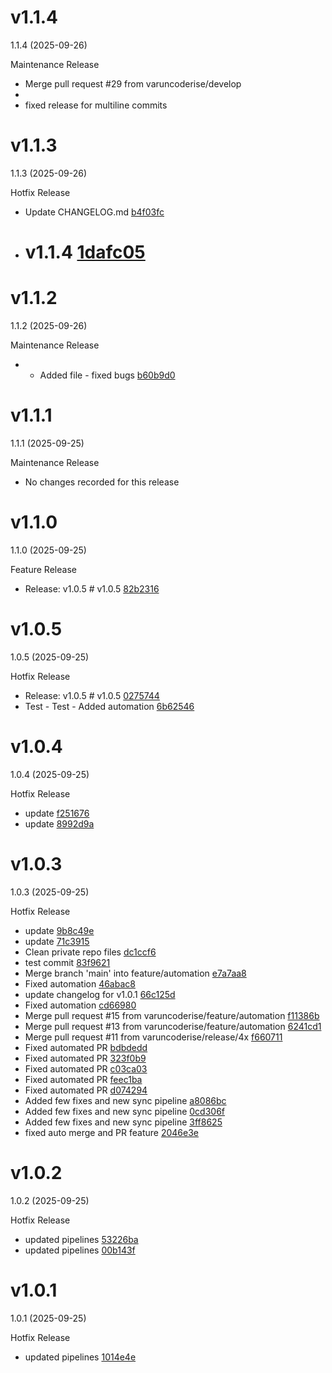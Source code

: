 # v1.1.4

1.1.4 (2025-09-26)

Maintenance Release

- Merge pull request #29 from varuncoderise/develop
- 
- fixed release for multiline commits

# v1.1.3

1.1.3 (2025-09-26)

Hotfix Release

- Update CHANGELOG.md [b4f03fc](https://github.com/varuncoderise/demo-public/commit/b4f03fc)
- # v1.1.4 [1dafc05](https://github.com/varuncoderise/demo-public/commit/1dafc05)

# v1.1.2

1.1.2 (2025-09-26)

Maintenance Release

- - Added file - fixed bugs [b60b9d0](https://github.com/varuncoderise/demo-public/commit/b60b9d0)

# v1.1.1

1.1.1 (2025-09-25)

Maintenance Release

- No changes recorded for this release

# v1.1.0

1.1.0 (2025-09-25)

Feature Release

- Release: v1.0.5 # v1.0.5 [82b2316](https://github.com/varuncoderise/demo-public/commit/82b2316)

# v1.0.5


1.0.5 (2025-09-25)

Hotfix Release

- Release: v1.0.5 # v1.0.5 [0275744](https://github.com/varuncoderise/demo-public/commit/0275744)
- Test - Test - Added automation [6b62546](https://github.com/varuncoderise/demo-public/commit/6b62546)

# v1.0.4

1.0.4 (2025-09-25)

Hotfix Release

- update [f251676](https://github.com/varuncoderise/demo-public/commit/f251676)
- update [8992d9a](https://github.com/varuncoderise/demo-public/commit/8992d9a)

# v1.0.3

1.0.3 (2025-09-25)

Hotfix Release

- update [9b8c49e](https://github.com/varuncoderise/demo-public/commit/9b8c49e)
- update [71c3915](https://github.com/varuncoderise/demo-public/commit/71c3915)
- Clean private repo files [dc1ccf6](https://github.com/varuncoderise/demo-public/commit/dc1ccf6)
- test commit [83f9621](https://github.com/varuncoderise/demo-public/commit/83f9621)
- Merge branch 'main' into feature/automation [e7a7aa8](https://github.com/varuncoderise/demo-public/commit/e7a7aa8)
- Fixed automation [46abac8](https://github.com/varuncoderise/demo-public/commit/46abac8)
- update changelog for v1.0.1 [66c125d](https://github.com/varuncoderise/demo-public/commit/66c125d)
- Fixed automation [cd66980](https://github.com/varuncoderise/demo-public/commit/cd66980)
- Merge pull request #15 from varuncoderise/feature/automation [f11386b](https://github.com/varuncoderise/demo-public/commit/f11386b)
- Merge pull request #13 from varuncoderise/feature/automation [6241cd1](https://github.com/varuncoderise/demo-public/commit/6241cd1)
- Merge pull request #11 from varuncoderise/release/4x [f660711](https://github.com/varuncoderise/demo-public/commit/f660711)
- Fixed automated PR [bdbdedd](https://github.com/varuncoderise/demo-public/commit/bdbdedd)
- Fixed automated PR [323f0b9](https://github.com/varuncoderise/demo-public/commit/323f0b9)
- Fixed automated PR [c03ca03](https://github.com/varuncoderise/demo-public/commit/c03ca03)
- Fixed automated PR [feec1ba](https://github.com/varuncoderise/demo-public/commit/feec1ba)
- Fixed automated PR [d074294](https://github.com/varuncoderise/demo-public/commit/d074294)
- Added few fixes and new sync pipeline [a8086bc](https://github.com/varuncoderise/demo-public/commit/a8086bc)
- Added few fixes and new sync pipeline [0cd306f](https://github.com/varuncoderise/demo-public/commit/0cd306f)
- Added few fixes and new sync pipeline [3ff8625](https://github.com/varuncoderise/demo-public/commit/3ff8625)
- fixed auto merge and PR feature [2046e3e](https://github.com/varuncoderise/demo-public/commit/2046e3e)

# v1.0.2

1.0.2 (2025-09-25)

Hotfix Release

- updated pipelines [53226ba](https://github.com/varuncoderise/demo-public/commit/53226ba)
- updated pipelines [00b143f](https://github.com/varuncoderise/demo-public/commit/00b143f)

# v1.0.1

1.0.1 (2025-09-25)

Hotfix Release

- updated pipelines [1014e4e](https://github.com/varuncoderise/demo-public/commit/1014e4e)
